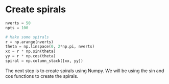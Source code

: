 # Create spirals

```python
nverts = 50
npts = 100

# Make some spirals
r = np.arange(nverts)
theta = np.linspace(0, 2*np.pi, nverts)
xx = r * np.sin(theta)
yy = r * np.cos(theta)
spiral = np.column_stack([xx, yy])
```

The next step is to create spirals using Numpy. We will be using the sin and cos functions to create the spirals.
